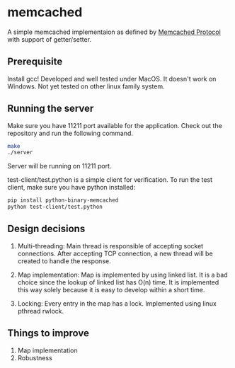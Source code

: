 # memcached

A simple memcached implementaion as defined by [Memcached Protocol](https://code.google.com/p/memcached/wiki/MemcacheBinaryProtocol) with support of getter/setter.


## Prerequisite

Install gcc!
Developed and well tested under MacOS. It doesn't work on Windows. Not yet tested on other linux family system.

## Running the server

Make sure you have 11211 port available for the application.
Check out the repository and run the following command.
``` bash
make
./server
```
Server will be running on 11211 port.

test-client/test.python is a simple client for verification.
To run the test client, make sure you have python installed:
``` bash
pip install python-binary-memcached
python test-client/test.python
```

## Design decisions
1. Multi-threading:
Main thread is responsible of accepting socket connections. After accepting TCP connection, a new thread will be created to handle the response.

2. Map implementation:
Map is implemented by using linked list. It is a bad choice since the lookup of linked list has O(n) time. It is implemented this way solely because it is easy to develop within a short time.

3. Locking:
Every entry in the map has a lock. Implemented using linux pthread rwlock.

## Things to improve
1. Map implementation
2. Robustness
